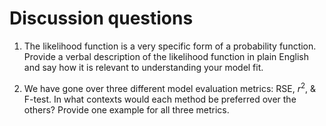 # Discussion questions

1. The likelihood function is a very specific form of a probability function. Provide a verbal description of the likelihood function in plain English and say how it is relevant to understanding your model fit. 

2. We have gone over three different model evaluation metrics: RSE, $r^2$, & F-test. In what contexts would each method be preferred over the others? Provide one example for all three metrics.
